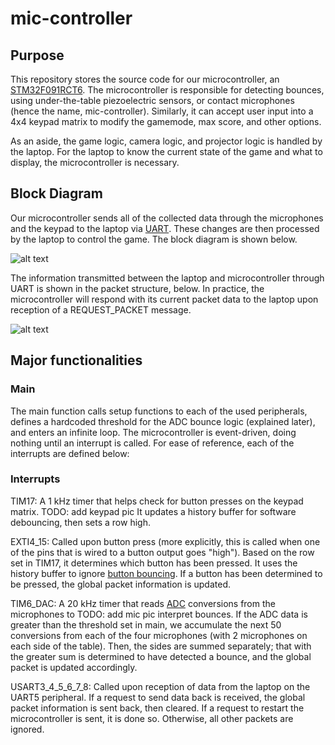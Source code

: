 # mic-controller

## Purpose

This repository stores the source code for our microcontroller, an [STM32F091RCT6](https://www.mouser.com/ProductDetail/STMicroelectronics/STM32F091RCT6?qs=ClYTdQWm4hDCc82GnPpqOQ%3D%3D). The microcontroller is responsible for detecting bounces,
using under-the-table piezoelectric sensors, or contact microphones (hence the name, mic-controller). Similarly, it can accept user input
into a 4x4 keypad matrix to modify the gamemode, max score, and other options.

As an aside, the game logic, camera logic, and projector logic is handled by the laptop. For the laptop to know the current state
of the game and what to display, the microcontroller is necessary.

## Block Diagram

Our microcontroller sends all of the collected data through the microphones and the keypad to the laptop via [UART](https://www.analog.com/en/analog-dialogue/articles/uart-a-hardware-communication-protocol.html). These changes are then
processed by the laptop to control the game. The block diagram is shown below.

![alt text](https://cdn.mos.cms.futurecdn.net/HsDtpFEHbDpae6wBuW5wQo-1200-80.jpg.webp)

The information transmitted between the laptop and microcontroller through UART is shown in the packet structure, below. In practice, the
microcontroller will respond with its current packet data to the laptop upon reception of a REQUEST_PACKET message.

![alt text](https://cdn.mos.cms.futurecdn.net/HsDtpFEHbDpae6wBuW5wQo-1200-80.jpg.webp)

## Major functionalities

### Main

The main function calls setup functions to each of the used peripherals, defines a hardcoded threshold for the ADC bounce logic (explained
later), and enters an infinite loop. The microcontroller is event-driven, doing nothing until an interrupt is called. For ease of reference,
each of the interrupts are defined below:

### Interrupts

TIM17: A 1 kHz timer that helps check for button presses on the keypad matrix. TODO: add keypad pic
       It updates a history buffer for software debouncing, then sets a
       row high.
       
EXTI4_15: Called upon button press (more explicitly, this is called when one
          of the pins that is wired to a button output goes "high"). Based on
          the row set in TIM17, it determines which button has been pressed.
          It uses the history buffer to ignore [button bouncing](https://www.allaboutcircuits.com/technical-articles/switch-bounce-how-to-deal-with-it/).
          If a button has been determined to be pressed, the global packet information is updated.
         
TIM6_DAC: A 20 kHz timer that reads [ADC](https://en.wikipedia.org/wiki/Analog-to-digital_converter) conversions from the microphones to TODO: add mic pic
          interpret bounces. If the ADC data is greater than the threshold
          set in main, we accumulate the next 50 conversions from each of the
          four microphones (with 2 microphones on each side of the table).
          Then, the sides are summed separately; that with the greater sum
          is determined to have detected a bounce, and the global packet
          is updated accordingly.
          
USART3_4_5_6_7_8: Called upon reception of data from the laptop on the UART5
                  peripheral. If a request to send data back is received, the
                  global packet information is sent back, then cleared. If a
                  request to restart the microcontroller is sent, it is done so.
                  Otherwise, all other packets are ignored.
                  
